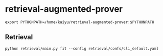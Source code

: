 # retrieval-augmented-prover

```
export PYTHONPATH=/home/kaiyu/retrieval-augmented-prover:$PYTHONPATH
```


## Retrieval

```
python retrieval/main.py fit --config retrieval/confs/cli_default.yaml
```